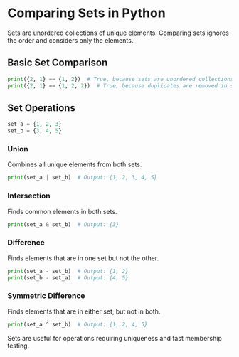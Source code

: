# Comparing Sets in Python

Sets are unordered collections of unique elements. Comparing sets ignores the order and considers only the elements.

## Basic Set Comparison

```python
print({2, 1} == {1, 2})  # True, because sets are unordered collections of unique elements
print({2, 1} == {1, 2, 2})  # True, because duplicates are removed in sets
```

## Set Operations

```python
set_a = {1, 2, 3}
set_b = {3, 4, 5}
```

### Union

Combines all unique elements from both sets.

```python
print(set_a | set_b)  # Output: {1, 2, 3, 4, 5}
```

### Intersection

Finds common elements in both sets.

```python
print(set_a & set_b)  # Output: {3}
```

### Difference

Finds elements that are in one set but not the other.

```python
print(set_a - set_b)  # Output: {1, 2}
print(set_b - set_a)  # Output: {4, 5}
```

### Symmetric Difference

Finds elements that are in either set, but not in both.

```python
print(set_a ^ set_b)  # Output: {1, 2, 4, 5}
```

Sets are useful for operations requiring uniqueness and fast membership testing.